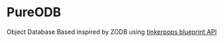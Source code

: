 PureODB
=======

Object Database Based inspired by ZODB using [tinkerpops blueprint API](https://github.com/tinkerpop/blueprints/wiki)

